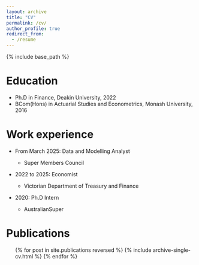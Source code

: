 ```yaml
---
layout: archive
title: "CV"
permalink: /cv/
author_profile: true
redirect_from:
  - /resume
---
```


{% include base_path %}

Education
======
* Ph.D in Finance, Deakin University, 2022
* BCom(Hons) in Actuarial Studies and Econometrics, Monash University, 2016

Work experience
======
* From March 2025: Data and Modelling Analyst
  * Super Members Council

* 2022 to 2025: Economist
  * Victorian Department of Treasury and Finance

* 2020: Ph.D Intern
  * AustralianSuper
  
Publications
======
  <ul>{% for post in site.publications reversed %}
    {% include archive-single-cv.html %}
  {% endfor %}</ul>
  
